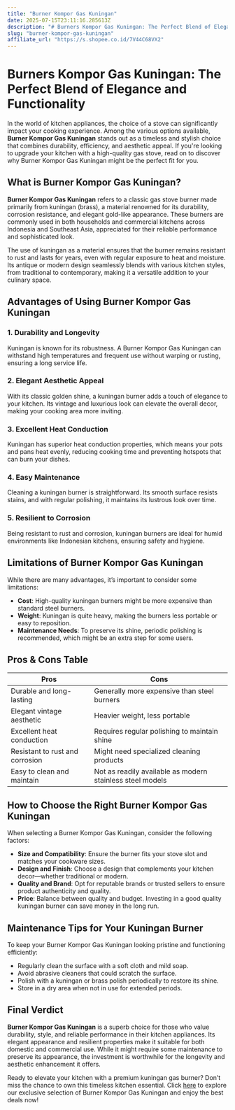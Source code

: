 ```yaml
---
title: "Burner Kompor Gas Kuningan"
date: 2025-07-15T23:11:16.285613Z
description: "# Burners Kompor Gas Kuningan: The Perfect Blend of Elegance and Functionality..."
slug: "burner-kompor-gas-kuningan"
affiliate_url: "https://s.shopee.co.id/7V44C68VX2"
---
```

# Burners Kompor Gas Kuningan: The Perfect Blend of Elegance and Functionality

In the world of kitchen appliances, the choice of a stove can significantly impact your cooking experience. Among the various options available, **Burner Kompor Gas Kuningan** stands out as a timeless and stylish choice that combines durability, efficiency, and aesthetic appeal. If you're looking to upgrade your kitchen with a high-quality gas stove, read on to discover why Burner Kompor Gas Kuningan might be the perfect fit for you.

## What is Burner Kompor Gas Kuningan?

**Burner Kompor Gas Kuningan** refers to a classic gas stove burner made primarily from kuningan (brass), a material renowned for its durability, corrosion resistance, and elegant gold-like appearance. These burners are commonly used in both households and commercial kitchens across Indonesia and Southeast Asia, appreciated for their reliable performance and sophisticated look.

The use of kuningan as a material ensures that the burner remains resistant to rust and lasts for years, even with regular exposure to heat and moisture. Its antique or modern design seamlessly blends with various kitchen styles, from traditional to contemporary, making it a versatile addition to your culinary space.

## Advantages of Using Burner Kompor Gas Kuningan

### 1. Durability and Longevity

Kuningan is known for its robustness. A Burner Kompor Gas Kuningan can withstand high temperatures and frequent use without warping or rusting, ensuring a long service life.

### 2. Elegant Aesthetic Appeal

With its classic golden shine, a kuningan burner adds a touch of elegance to your kitchen. Its vintage and luxurious look can elevate the overall decor, making your cooking area more inviting.

### 3. Excellent Heat Conduction

Kuningan has superior heat conduction properties, which means your pots and pans heat evenly, reducing cooking time and preventing hotspots that can burn your dishes.

### 4. Easy Maintenance

Cleaning a kuningan burner is straightforward. Its smooth surface resists stains, and with regular polishing, it maintains its lustrous look over time.

### 5. Resilient to Corrosion

Being resistant to rust and corrosion, kuningan burners are ideal for humid environments like Indonesian kitchens, ensuring safety and hygiene.

## Limitations of Burner Kompor Gas Kuningan

While there are many advantages, it’s important to consider some limitations:

- **Cost**: High-quality kuningan burners might be more expensive than standard steel burners.
- **Weight**: Kuningan is quite heavy, making the burners less portable or easy to reposition.
- **Maintenance Needs**: To preserve its shine, periodic polishing is recommended, which might be an extra step for some users.

## Pros & Cons Table

| Pros                                              | Cons                                                      |
|---------------------------------------------------|-----------------------------------------------------------|
| Durable and long-lasting                         | Generally more expensive than steel burners             |
| Elegant vintage aesthetic                        | Heavier weight, less portable                            |
| Excellent heat conduction                        | Requires regular polishing to maintain shine           |
| Resistant to rust and corrosion                  | Might need specialized cleaning products                |
| Easy to clean and maintain                       | Not as readily available as modern stainless steel models|

## How to Choose the Right Burner Kompor Gas Kuningan

When selecting a Burner Kompor Gas Kuningan, consider the following factors:

- **Size and Compatibility**: Ensure the burner fits your stove slot and matches your cookware sizes.
- **Design and Finish**: Choose a design that complements your kitchen decor—whether traditional or modern.
- **Quality and Brand**: Opt for reputable brands or trusted sellers to ensure product authenticity and quality.
- **Price**: Balance between quality and budget. Investing in a good quality kuningan burner can save money in the long run.

## Maintenance Tips for Your Kuningan Burner

To keep your Burner Kompor Gas Kuningan looking pristine and functioning efficiently:

- Regularly clean the surface with a soft cloth and mild soap.
- Avoid abrasive cleaners that could scratch the surface.
- Polish with a kuningan or brass polish periodically to restore its shine.
- Store in a dry area when not in use for extended periods.

## Final Verdict

**Burner Kompor Gas Kuningan** is a superb choice for those who value durability, style, and reliable performance in their kitchen appliances. Its elegant appearance and resilient properties make it suitable for both domestic and commercial use. While it might require some maintenance to preserve its appearance, the investment is worthwhile for the longevity and aesthetic enhancement it offers.

Ready to elevate your kitchen with a premium kuningan gas burner? Don’t miss the chance to own this timeless kitchen essential. Click [here](https://s.shopee.co.id/7V44C68VX2) to explore our exclusive selection of Burner Kompor Gas Kuningan and enjoy the best deals now!